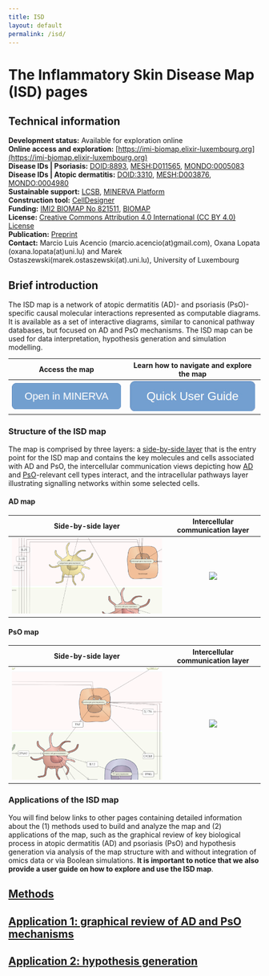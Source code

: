 ```yaml
--- 
title: ISD 
layout: default 
permalink: /isd/
--- 
```


# The Inflammatory Skin Disease Map (ISD) pages  


## Technical information

**Development status:** Available for exploration online  
**Online access and exploration:** [https://imi-biomap.elixir-luxembourg.org](https://imi-biomap.elixir-luxembourg.org)  
**Disease IDs | Psoriasis:** [DOID:8893](https://disease-ontology.org/?id=DOID:8893), [MESH:D011565](https://id.nlm.nih.gov/mesh/D011565.html), [MONDO:0005083](https://www.ebi.ac.uk/ols4/ontologies/mondo/classes/http%253A%252F%252Fpurl.obolibrary.org%252Fobo%252FMONDO_0005083)   
**Disease IDs | Atopic dermatitis:** [DOID:3310](https://disease-ontology.org/?id=DOID:3310), [MESH:D003876](https://www.ncbi.nlm.nih.gov/mesh/D003876), [MONDO:0004980](https://www.ebi.ac.uk/ols4/ontologies/mondo/classes/http%253A%252F%252Fpurl.obolibrary.org%252Fobo%252FMONDO_0004980)  
**Sustainable support:** [LCSB](http://wwwen.uni.lu/lcsb), [MINERVA Platform](https://minerva.pages.uni.lu/)   
**Construction tool:** [CellDesigner](https://www.celldesigner.org/)  
**Funding:** [IMI2 BIOMAP No 821511](https://www.imi.europa.eu/projects-results/project-factsheets/biomap), [BIOMAP](https://biomap-imi.eu/)  
**License:** [Creative Commons Attribution 4.0 International (CC BY 4.0) License](https://creativecommons.org/licenses/by/4.0/)  
**Publication:** [Preprint](https://www.biorxiv.org/content/10.1101/2025.02.28.640747v1])  
**Contact:** Marcio Luis Acencio (marcio.acencio(at)gmail.com), Oxana Lopata (oxana.lopata(at)uni.lu) and Marek Ostaszewski(marek.ostaszewski(at).uni.lu), University of Luxembourg     


## Brief introduction  

The ISD map is a network of atopic dermatitis (AD)- and psoriasis (PsO)-specific causal molecular interactions represented as computable diagrams. It is available as a set of interactive diagrams, similar to canonical pathway databases, but focused on AD and PsO mechanisms. The ISD map can be used for data interpretation, hypothesis generation and simulation modelling. 

 
| Access the map | Learn how to navigate and explore the map |
| :--------------------------: | :----------------------------------: |
|[![Access and explore the map](https://github.com/disease-maps/disease-maps.github.io/blob/master/images/projects/openinminerva1.png)](https://imi-biomap.elixir-luxembourg.org/)| [![Access and explore the map](https://github.com/disease-maps/disease-maps.github.io/blob/master/images/projects/quick1.jpeg)](https://github.com/disease-maps/disease-maps.github.io/blob/master/pages/projects/isd_guide.md)|


### Structure of the ISD map

The map is comprised by three layers: a [side-by-side layer](https://imi-biomap.elixir-luxembourg.org/) that is the entry point for the ISD map and contains the key molecules and cells associated with AD and PsO, the intercellular communication views depicting how [AD](https://imi-biomap.elixir-luxembourg.org/minerva/index.html?id=ADmaps_10-02-2) and [PsO](https://imi-biomap.elixir-luxembourg.org/minerva/index.html?id=PsO_map)-relevant cell types interact, and the intracellular pathways layer illustrating signalling networks within some selected cells.  

#### AD map
| Side-by-side layer | Intercellular communication layer |
| :--------------------------: | :------------------------------------:|
|[![](https://github.com/disease-maps/disease-maps.github.io/blob/master/images/projects/adtop500.png)](https://imi-biomap.elixir-luxembourg.org/minerva/index.html?id=ISD_entry_level&perfectMatch=true&modelId=400&backgroundId=626&x=3741&y=1170&z=5.334467744964014)| [![](https://github.com/disease-maps/disease-maps.github.io/blob/master/images/projects/)](https://github.com/disease-maps/disease-maps.github.io/blob/master/pages/projects/isd_guide.md)|

#### PsO map
| Side-by-side layer | Intercellular communication layer |
| :--------------------------: | :------------------------------------:|
|[![](https://github.com/disease-maps/disease-maps.github.io/blob/master/images/projects/psotop500.png)](https://imi-biomap.elixir-luxembourg.org/minerva/index.html?id=ISD_entry_level&perfectMatch=true&modelId=400&backgroundId=626&x=1242&y=1135&z=5.334467744964014)| [![](https://github.com/disease-maps/disease-maps.github.io/blob/master/images/projects/)](https://github.com/disease-maps/disease-maps.github.io/blob/master/pages/projects/isd_guide.md)|


### Applications of the ISD map


You will find below links to other pages containing detailed information about the (1) methods used to build and analyze the map and (2) applications of the map, such as the graphical review of key biological process in atopic dermatitis (AD) and psoriasis (PsO) and hypothesis generation via analysis of the map structure with and without integration of omics data or via Boolean simulations. **It is important to notice that we also provide a user guide on how to explore and use the ISD map**.      

## [Methods](isd_met.md)  
## [Application 1: graphical review of AD and PsO mechanisms](isd_app1.md)  
## [Application 2: hypothesis generation](isd_app2.md)  

